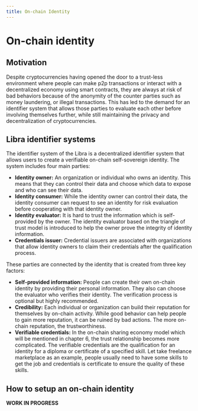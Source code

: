 ```yaml
---
title: On-chain Identity
---
```


# On-chain identity

## Motivation
Despite cryptocurrencies having opened the door to a trust-less environment where people can make p2p transactions or interact with a decentralized economy using smart contracts, they are always at risk of bad behaviors because of the anonymity of the counter parties such as money laundering, or illegal transactions. This has led to the demand for an identifier system that allows those parties to evaluate each other before involving themselves further, while still maintaining the privacy and decentralization of cryptocurrencies.

## Libra identifier systems
The identifier system of the Libra is a decentralized identifier system that allows users to create a verifiable on-chain self-sovereign identity. The system includes four main parties:
- **Identity owner:** An organization or individual who owns an identity. This means that they can control their data and choose which data to expose and who can see their data. 
- **Identity consumer:** While the identity owner can control their data, the identity consumer can request to see an identity for risk evaluation before cooperating with that identity owner.
- **Identity evaluator:** It is hard to trust the information which is self-provided by the owner. The identity evaluator based on the triangle of trust model is introduced to help the owner prove the integrity of identity information. 
- **Credentials issuer:** Credential issuers are associated with organizations that allow identity owners to claim their credentials after the qualification process.

These parties are connected by the identity that is created from three key factors:

- **Self-provided information:** People can create their own on-chain identity by providing their personal information. They also can choose the evaluator who verifies their identity. The verification process is optional but highly recommended.
- **Credibility:** Each individual or organization can build their reputation for themselves by on-chain activity. While good behavior can help people to gain more reputation, it can be ruined by bad actions. The more on-chain reputation, the trustworthiness. 
- **Verifiable credentials:** In the on-chain sharing economy model which will be mentioned in chapter 6, the trust relationship becomes more complicated. The verifiable credentials are the qualification for an identity for a diploma or certificate of a specified skill. Let take freelance marketplace as an example, people usually need to have some skills to get the job and credentials is certificate to ensure the quality of these skills.

## How to setup an on-chain identity

**WORK IN PROGRESS**